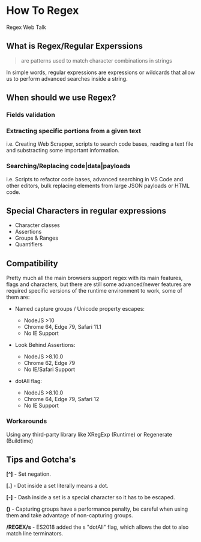# How To Regex

Regex Web Talk

## What is Regex/Regular Experssions

> are patterns used to match character combinations in strings

In simple words, regular expressions are expressions or wildcards that allow us to perform advanced searches inside a string.


## When should we use Regex?


### Fields validation

### Extracting specific portions from a given text

i.e. Creating Web Scrapper, scripts to search code bases, reading a text file and substracting some important information.

### Searching/Replacing code|data|payloads

i.e. Scripts to refactor code bases, advanced searching in VS Code and other editors, bulk replacing elements from large JSON payloads or HTML code.


## Special Characters in regular expressions


* Character classes
* Assertions
* Groups & Ranges
* Quantifiers



## Compatibility

Pretty much all the main browsers support regex with its main features, flags and characters, but there are still some advanced/newer features are required specific versions of the runtime environment to work, some of them are:

- Named capture groups / Unicode property escapes:
    - NodeJS >10
    - Chrome 64, Edge 79, Safari 11.1
    - No IE Support

- Look Behind Assertions: 
    - NodeJS >8.10.0
    - Chrome 62, Edge 79
    - No IE/Safari Support

- dotAll flag:
    - NodeJS >8.10.0
    - Chrome 64, Edge 79, Safari 12
    - No IE Support

### Workarounds 

Using any third-party library like XRegExp (Runtime) or Regenerate (Buildtime)


## Tips and Gotcha's

**[^]** - Set negation.

**[.]** - Dot inside a set literally means a dot.

**[-]** - Dash inside a set is a special character so it has to be escaped.

**()** - Capturing groups have a performance penalty, be careful when using them and take advantage of non-capturing groups.

**/REGEX/s** - ES2018 added the s "dotAll" flag, which allows the dot to also match line terminators.


